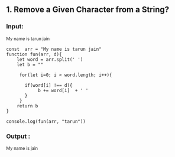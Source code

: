 ## 1. Remove a Given Character from a String?
### Input:
  <small> My name is tarun jain </small>
```
const  arr = "My name is tarun jain"
function fun(arr, d){ 
    let word = arr.split(' ')
    let b = ""
    
     for(let i=0; i < word.length; i++){
        
       if(word[i] !== d){
            b += word[i]  + ' '
       } 
     }
    return b
}

console.log(fun(arr, "tarun"))
```

### Output :
 <small> My name is jain </small>
